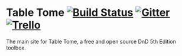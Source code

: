 # Table Tome [![Build Status](https://travis-ci.org/table-tome/table-tome.svg?branch=master)](https://travis-ci.org/table-tome/table-tome) [![Gitter](https://badges.gitter.im/table-tome/table-tome.svg)](https://gitter.im/table-tome/table-tome?utm_source=badge&utm_medium=badge&utm_campaign=pr-badge) [![Trello](http://i.imgur.com/meIksfP.png)](https://trello.com/b/ZOigqCCD)

The main site for Table Tome, a free and open source DnD 5th Edition toolbox.
